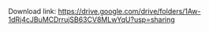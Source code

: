 Download link: https://drive.google.com/drive/folders/1Aw-1dRj4cJBuMCDrrujSB63CV8MLwYqU?usp=sharing 